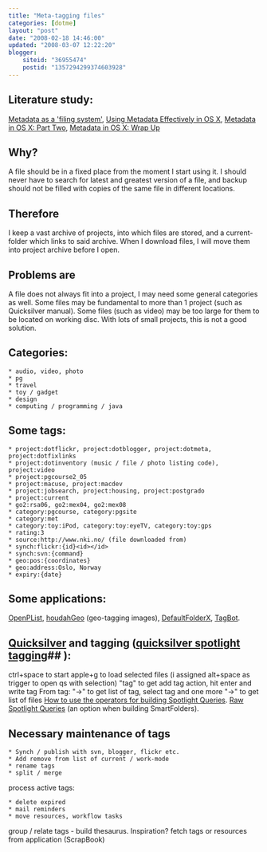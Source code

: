 ```yaml
---
title: "Meta-tagging files"
categories: [dotme]
layout: "post"
date: "2008-02-18 14:46:00"
updated: "2008-03-07 12:22:20"
blogger:
    siteid: "36955474"
    postid: "1357294299374603928"
---
```


## Literature study:
<a href="http://lifehacker.com/software/tags/metadata-as-a-filing-system-169971.php">Metadata as a 'filing system'</a>, <a href="http://theappleblog.com/2007/02/01/using-metadata-effectively-in-os-x/" title="Permanent Link: Using Metadata Effectively in OS X">Using Metadata Effectively in OS X</a>, <a href="http://theappleblog.com/2007/02/09/2nd-metadata-post/" title="Permanent Link: Metadata in OS X: Part Two">Metadata in OS X: Part Two</a>, <a href="http://theappleblog.com/2007/03/01/metadata-in-os-x-wrap-up/" title="Permanent Link: Metadata in OS X: Wrap Up">Metadata in OS X: Wrap Up</a>

## Why?
A file should be in a fixed place from the moment I start using it. I should never have to search for latest and greatest version of a file, and backup should not be filled with copies of the same file in different locations.
## Therefore
I keep a vast archive of projects, into which files are stored, and a current-folder which links to said archive. When I download files, I will move them into project archive before I open.

## Problems are
A file does not always fit into a project, I may need some general categories as well.
Some files may be fundamental to more than 1 project (such as Quicksilver manual).
Some files (such as video) may be too large for them to be located on working disc.
With lots of small projects, this is not a good solution.

## Categories:
	* audio, video, photo
	* pg
	* travel
	* toy / gadget
	* design
	* computing / programming / java

## Some tags:
	* project:dotflickr, project:dotblogger, project:dotmeta, project:dotfixlinks
	* project:dotinventory (music / file / photo listing code), project:video
	* project:pgcourse2_05
	* project:macuse, project:macdev
	* project:jobsearch, project:housing, project:postgrado
	* project:current
	* go2:rsa06, go2:mex04, go2:mex08 
	* category:pgcourse, category:pgsite
	* category:met
	* category:toy:iPod, category:toy:eyeTV, category:toy:gps
	* rating:3
	* source:http://www.nki.no/ (file downloaded from)
	* synch:flickr:{id}<id></id>
	* synch:svn:{command}
	* geo:pos:{coordinates}
	* geo:address:Oslo, Norway
	* expiry:{date}

## Some applications:
<a href="http://www.limit-point.com/Utilities/OpenPList.html">OpenPList</a>, <a href="http://www.houdah.com/houdahGeo/">houdahGeo</a> (geo-tagging images), <a href="http://www.stclairsoft.com/DefaultFolderX/">DefaultFolderX</a>, <a href="http://bigrobotsoftware.com/">TagBot</a>.

## <a href="http://www.blacktree.com/">Quicksilver</a> and tagging (<a href="http://theappleblog.com/2005/05/16/spotlight-comments-using-quicksilver/">quicksilver spotlight tagging</a>## ):
ctrl+space to start
apple+g to load selected files
(i assigned alt+space as trigger to open qs with selection)
"tag" to get add tag action, hit enter and write tag
From tag: "->" to get list of tag, select tag and one more "->" to get list of files
<a href="http://developer.apple.com/documentation/Carbon/Conceptual/SpotlightQuery/Concepts/QueryFormat.html">How to use the operators for building Spotlight Queries</a>.
<a href="http://www.macgeekery.com/tips/how_to_execute_raw_spotlight_queries_in_the_finder">Raw Spotlight Queries</a> (an option when building SmartFolders).

## Necessary maintenance of tags

	* Synch / publish with svn, blogger, flickr etc.
	* Add remove from list of current / work-mode
	* rename tags
	* split / merge

process active tags:

	* delete expired
	* mail reminders
	* move resources, workflow tasks

group / relate tags - build thesaurus. Inspiration?
fetch tags or resources from application (ScrapBook)
